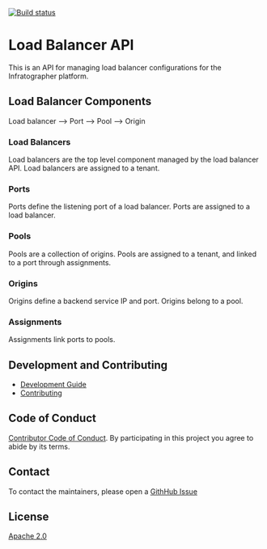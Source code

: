 [![Build status](https://badge.buildkite.com/e73aabfa52747216e2c5fd2f02ac801f034ec0f2e982905443.svg)](https://buildkite.com/infratographer/load-balancer-api)

# Load Balancer API

This is an API for managing load balancer configurations for the Infratographer platform.

## Load Balancer Components

Load balancer --> Port --> Pool --> Origin

### Load Balancers

Load balancers are the top level component managed by the load balancer API.  Load balancers are assigned to a tenant.

### Ports

Ports define the listening port of a load balancer. Ports are assigned to a load balancer.

### Pools

Pools are a collection of origins. Pools are assigned to a tenant, and linked to a port through assignments.

### Origins

Origins define a backend service IP and port. Origins belong to a pool.

### Assignments

Assignments link ports to pools.

## Development and Contributing

* [Development Guide](docs/development.md)
* [Contributing](https://infratographer.com/community/contributing/)

## Code of Conduct

[Contributor Code of Conduct](https://infratographer.com/community/code-of-conduct/). By participating in this project you agree to abide by its terms.

## Contact

To contact the maintainers, please open a [GithHub Issue](https://github.com/infratographer/load-balancer-api/issues/new)

## License

[Apache 2.0](LICENSE)
